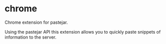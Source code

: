 # chrome
Chrome extension for pastejar.

Using the pastejar API this extension allows you to quickly paste snippets of information to the server.
